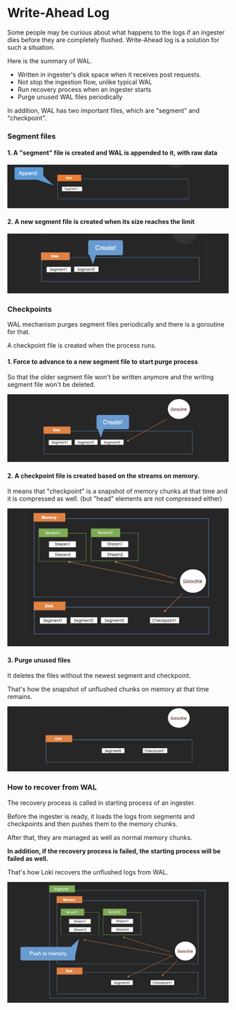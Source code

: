 # Write-Ahead Log

Some people may be curious about what happens to the logs if an ingester dies before they are completely flushed. Write-Ahead log is a solution for such a situation.

Here is the summary of WAL.

* Written in ingester's disk space when it receives post requests.
* Not stop the ingestion flow, unlike typical WAL
* Run recovery process when an ingester starts
* Purge unused WAL files periodically

In addition, WAL has two important files, which are "segment" and "checkpoint".

### Segment files

#### 1. A "segment" file is created and WAL is appended to it, with **raw data**

![](../.gitbook/assets/ingestion-process-wal-append-segment.png)

#### 2. A new segment file is created when its size reaches the limit

![](../.gitbook/assets/ingestion-process-wal-create-segment.png)

### Checkpoints

WAL mechanism purges segment files periodically and there is a goroutine for that.

A checkpoint file is created when the process runs.

#### 1. Force to advance to a new segment file to start purge process

So that the older segment file won't be written anymore and the writing segment file won't be deleted.

![](../.gitbook/assets/ingestion-process-advance-segment.png)

#### 2. A checkpoint file is created based on the streams on memory.

It means that "checkpoint" is a snapshot of memory chunks at that time and it is compressed as well. (but "head" elements are not compressed either)

![](../.gitbook/assets/ingestion-process-wal-checkpoint-create.png)

#### 3. Purge unused files

It deletes the files without the newest segment and checkpoint.

That's how the snapshot of unflushed chunks on memory at that time remains.

![](../.gitbook/assets/ingestion-process-wal-checkpoint-snapshot.png)

### How to recover from WAL

The recovery process is called in starting process of an ingester.

Before the ingester is ready, it loads the logs from segments and checkpoints and then pushes them to the memory chunks.

After that, they are managed as well as normal memory chunks.

**In addition, if the recovery process is failed, the starting process will be failed as well.**

That's how Loki recovers the unflushed logs from WAL.

![](../.gitbook/assets/ingestion-process-wal-recovery.png)
